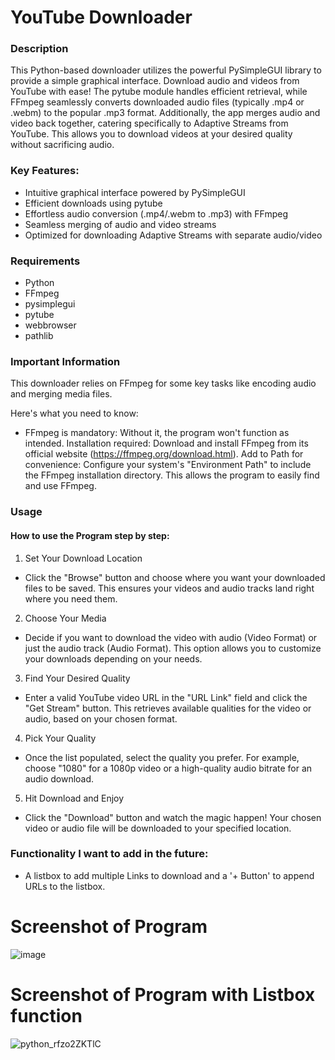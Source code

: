 # YouTube Downloader
### Description
This Python-based downloader utilizes the powerful PySimpleGUI library to provide a simple graphical interface. Download audio and videos from YouTube with ease! The pytube module handles efficient retrieval, while FFmpeg seamlessly converts downloaded audio files (typically .mp4 or .webm) to the popular .mp3 format. Additionally, the app merges audio and video back together, catering specifically to Adaptive Streams from YouTube. This allows you to download videos at your desired quality without sacrificing audio.

### Key Features:
- Intuitive graphical interface powered by PySimpleGUI
- Efficient downloads using pytube
- Effortless audio conversion (.mp4/.webm to .mp3) with FFmpeg
- Seamless merging of audio and video streams
- Optimized for downloading Adaptive Streams with separate audio/video

### Requirements
- Python
- FFmpeg
- pysimplegui
- pytube
- webbrowser
- pathlib

### Important Information
This downloader relies on FFmpeg for some key tasks like encoding audio and merging media files.

Here's what you need to know:
- FFmpeg is mandatory: Without it, the program won't function as intended. Installation required: Download and install FFmpeg from its official website (https://ffmpeg.org/download.html). Add to Path for convenience: Configure your system's "Environment Path" to include the FFmpeg installation directory. This allows the program to easily find and use FFmpeg.

### Usage
#### How to use the Program step by step:
1. Set Your Download Location
  - Click the "Browse" button and choose where you want your downloaded files to be saved. This ensures your videos and audio tracks land right where you need them.
2. Choose Your Media
  - Decide if you want to download the video with audio (Video Format) or just the audio track (Audio Format). This option allows you to customize your downloads depending on your needs.
3. Find Your Desired Quality
  - Enter a valid YouTube video URL in the "URL Link" field and click the "Get Stream" button. This retrieves available qualities for the video or audio, based on your chosen format.
4. Pick Your Quality
  - Once the list populated, select the quality you prefer. For example, choose "1080" for a 1080p video or a high-quality audio bitrate for an audio download.
5. Hit Download and Enjoy
  - Click the "Download" button and watch the magic happen! Your chosen video or audio file will be downloaded to your specified location.

### Functionality I want to add in the future:
- A listbox to add multiple Links to download and a '+ Button' to append URLs to the listbox.

# Screenshot of Program
![image](https://github.com/zaricj/YouTubeDL/assets/93329694/8bd2aa6f-a112-4a0c-b5d8-7691d8f9024b)

# Screenshot of Program with Listbox function
![python_rfzo2ZKTlC](https://github.com/zaricj/YouTubeDL/assets/93329694/fe3d4579-cd63-495a-bc42-3d0858c4dbf6)
